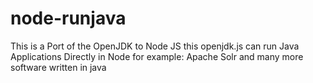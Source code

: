 node-runjava
============

This is a Port of the OpenJDK to Node JS this openjdk.js can run Java Applications Directly in Node for example: Apache Solr and many more software written in java
